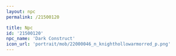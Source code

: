 ```yaml
---
layout: npc
permalink: /21500120

title: Npc
id: '21500120'
npc_name: 'Dark Construct'
icon_url: 'portrait/mob/22000046_n_knighthollowarmorred_p.png'
---
```

